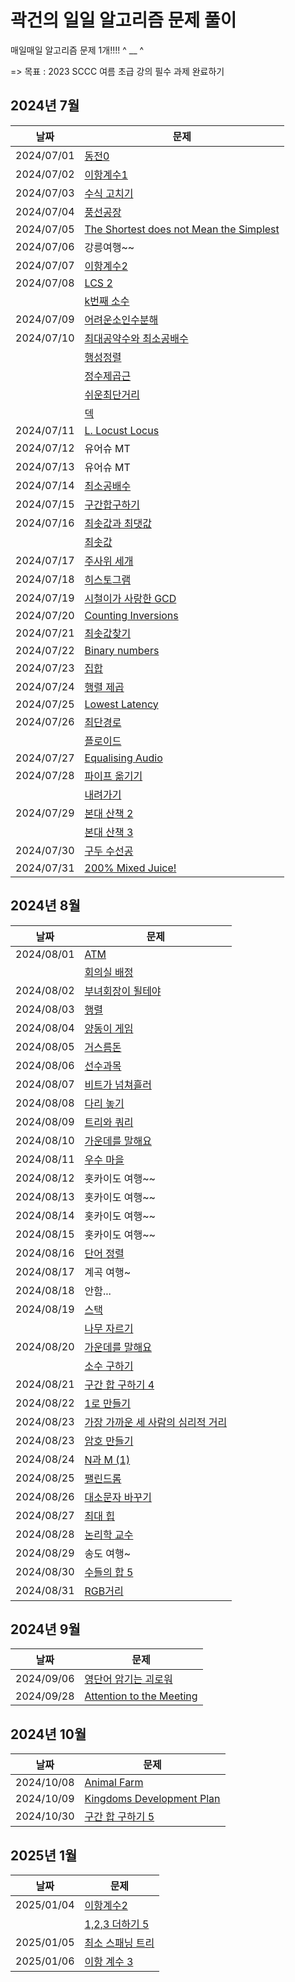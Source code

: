 # 곽건의 일일 알고리즘 문제 풀이

매일매일 알고리즘 문제 1개!!!! ^ __ ^

=> 목표 : 2023 SCCC 여름 초급 강의 필수 과제 완료하기

## 2024년 7월

| 날짜         | 문제                                                                               |
|------------|----------------------------------------------------------------------------------|
| 2024/07/01 | [동전0](https://www.acmicpc.net/problem/11047)                                     | 
| 2024/07/02 | [이항계수1](https://www.acmicpc.net/problem/11050)                                   | 
| 2024/07/03 | [수식 고치기](https://www.acmicpc.net/problem/31835)                                  | 
| 2024/07/04 | [풍선공장](https://www.acmicpc.net/problem/15810)                                    | 
| 2024/07/05 | [The Shortest does not Mean the Simplest](https://www.acmicpc.net/problem/11819) | 
| 2024/07/06 | 강릉여행~~                                                                           | 
| 2024/07/07 | [이항계수2](https://www.acmicpc.net/problem/11051)                                   | 
| 2024/07/08 | [LCS 2](https://www.acmicpc.net/problem/9252)                                    | 
|            | [k번째 소수](https://www.acmicpc.net/problem/15965)                                  |
| 2024/07/09 | [어려운소인수분해](https://www.acmicpc.net/problem/16563)                                | 
| 2024/07/10 | [최대공약수와 최소공배수](https://www.acmicpc.net/problem/2609)                             | 
|            | [행성정렬](https://www.acmicpc.net/problem/25344)                                    |
|            | [정수제곱근](https://www.acmicpc.net/problem/2417)                                    |
|            | [쉬운최단거리](https://www.acmicpc.net/problem/14940)                                  |
|            | [덱](https://www.acmicpc.net/problem/10866)                                       |
| 2024/07/11 | [L. Locust Locus](https://codeforces.com/gym/104670/problem/L)                   | 
| 2024/07/12 | 유어슈 MT                                                                           | 
| 2024/07/13 | 유어슈 MT                                                                           | 
| 2024/07/14 | [최소공배수](https://www.acmicpc.net/problem/1934)                                    | 
| 2024/07/15 | [구간합구하기](https://www.acmicpc.net/problem/2042)                                   | 
| 2024/07/16 | [최솟값과 최댓값](https://www.acmicpc.net/problem/2357)                                 | 
|            | [최솟값](https://www.acmicpc.net/problem/10868)                                     |
| 2024/07/17 | [주사위 세개](https://www.acmicpc.net/problem/2480)                                   | 
| 2024/07/18 | [히스토그램](https://www.acmicpc.net/problem/1725)                                    | 
| 2024/07/19 | [시철이가 사랑한 GCD](https://www.acmicpc.net/problem/21870)                            | 
| 2024/07/20 | [Counting Inversions](https://www.acmicpc.net/problem/10090)                     | 
| 2024/07/21 | [최솟값찾기](https://www.acmicpc.net/problem/11003)                                   | 
| 2024/07/22 | [Binary numbers](https://www.acmicpc.net/problem/20360)                          | 
| 2024/07/23 | [집합](https://www.acmicpc.net/problem/11723)                                      | 
| 2024/07/24 | [행렬 제곱](https://www.acmicpc.net/problem/10830)                                   | 
| 2024/07/25 | [Lowest Latency](https://www.acmicpc.net/problem/26003)                          | 
| 2024/07/26 | [최단경로](https://www.acmicpc.net/problem/1753)                                     | 
|            | [플로이드](https://www.acmicpc.net/problem/11404)                                    |
| 2024/07/27 | [Equalising Audio](https://www.acmicpc.net/problem/25996)                        | 
| 2024/07/28 | [파이프 옮기기](https://www.acmicpc.net/problem/17070)                                 | 
|            | [내려가기](https://www.acmicpc.net/problem/2096)                                     |
| 2024/07/29 | [본대 산책 2](https://www.acmicpc.net/problem/12850)                                 |
|            | [본대 산책 3](https://www.acmicpc.net/problem/14289)                                 |
| 2024/07/30 | [구두 수선공](https://www.acmicpc.net/problem/14908)                                  |
| 2024/07/31 | [200% Mixed Juice!](https://www.acmicpc.net/problem/25312)                       |

## 2024년 8월

| 날짜         | 문제                                                           |
|------------|--------------------------------------------------------------|
| 2024/08/01 | [ATM](https://www.acmicpc.net/problem/11399)                 |
|            | [회의실 배정](https://www.acmicpc.net/problem/1931)               |
| 2024/08/02 | [부녀회장이 될테야](https://www.acmicpc.net/problem/2775)            |
| 2024/08/03 | [행렬](https://www.acmicpc.net/problem/1080)                   |
| 2024/08/04 | [양동이 게임](https://www.acmicpc.net/problem/28360)              |
| 2024/08/05 | [거스름돈](https://www.acmicpc.net/problem/5585)                 |
| 2024/08/06 | [선수과목](https://www.acmicpc.net/problem/14567)                |
| 2024/08/07 | [비트가 넘쳐흘러](https://www.acmicpc.net/problem/17419)            |
| 2024/08/08 | [다리 놓기](https://www.acmicpc.net/problem/1010)                |
| 2024/08/09 | [트리와 쿼리](https://www.acmicpc.net/problem/15681)              |
| 2024/08/10 | [가운데를 말해요](https://www.acmicpc.net/problem/1655)             |
| 2024/08/11 | [우수 마을](https://www.acmicpc.net/problem/1949)                |
| 2024/08/12 | 홋카이도 여행~~                                                    |
| 2024/08/13 | 홋카이도 여행~~                                                    |
| 2024/08/14 | 홋카이도 여행~~                                                    |
| 2024/08/15 | 홋카이도 여행~~                                                    |
| 2024/08/16 | [단어 정렬](https://www.acmicpc.net/problem/1181)                |
| 2024/08/17 | 계곡 여행~                                                       |
| 2024/08/18 | 안함...                                                        |
| 2024/08/19 | [스택](https://www.acmicpc.net/problem/10828)                  |
|            | [나무 자르기](https://www.acmicpc.net/problem/2805)               |
| 2024/08/20 | [가운데를 말해요](https://www.acmicpc.net/problem/1655)             |
|            | [소수 구하기](https://www.acmicpc.net/problem/1929)               |
| 2024/08/21 | [구간 합 구하기 4](https://www.acmicpc.net/problem/11659)          |
| 2024/08/22 | [1로 만들기](https://www.acmicpc.net/problem/1463)               |
| 2024/08/23 | [가장 가까운 세 사람의 심리적 거리](https://www.acmicpc.net/problem/20529) |
| 2024/08/23 | [암호 만들기](https://www.acmicpc.net/problem/21553)              |
| 2024/08/24 | [N과 M (1)](https://www.acmicpc.net/problem/15649)            |
| 2024/08/25 | [팰린드롬](https://www.acmicpc.net/problem/5502)                 |
| 2024/08/26 | [대소문자 바꾸기](https://www.acmicpc.net/problem/2744)             |
| 2024/08/27 | [최대 힙](https://www.acmicpc.net/problem/11279)                |
| 2024/08/28 | [논리학 교수](https://www.acmicpc.net/problem/1813)               |
| 2024/08/29 | 송도 여행~                                                       |
| 2024/08/30 | [수들의 합 5](https://www.acmicpc.net/problem/2018)              |
| 2024/08/31 | [RGB거리](https://www.acmicpc.net/problem/1149)                |

## 2024년 9월

| 날짜         | 문제                                                                |
|------------|-------------------------------------------------------------------|
| 2024/09/06 | [영단어 암기는 괴로워](https://www.acmicpc.net/problem/20920)              |
| 2024/09/28 | [Attention to the Meeting](https://www.acmicpc.net/problem/32432) |

## 2024년 10월

| 날짜         | 문제                                                                 |
|------------|--------------------------------------------------------------------|
| 2024/10/08 | [Animal Farm](https://www.acmicpc.net/problem/32449)               |
| 2024/10/09 | [Kingdoms Development Plan](https://www.acmicpc.net/problem/32459) |
| 2024/10/30 | [구간 합 구하기 5](https://www.acmicpc.net/problem/11660)                |

## 2025년 1월

| 날짜         | 문제                                                   |
|------------|------------------------------------------------------|
| 2025/01/04 | [이항계수2](https://www.acmicpc.net/problem/11051)       |
|            | [1,2,3 더하기 5](https://www.acmicpc.net/problem/15990) |
| 2025/01/05 | [최소 스패닝 트리 ](https://www.acmicpc.net/problem/1197)   |
| 2025/01/06 | [이항 계수 3 ](https://www.acmicpc.net/problem/11401)    |
